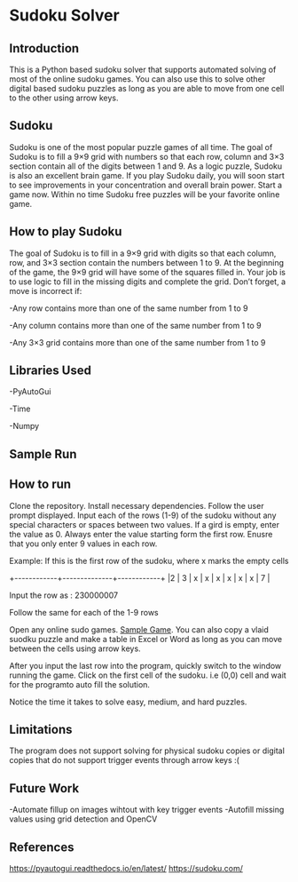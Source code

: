 # Sudoku Solver

## Introduction


This is a Python based sudoku solver that supports automated solving of  most of the online sudoku games. You can also use this to solve other 
digital based sudoku puzzles as long as you are able to move from one cell to the other using arrow keys.

## Sudoku

Sudoku is one of the most popular puzzle games of all time. The goal of Sudoku is to fill a 9×9 grid with numbers so that each row, 
column and 3×3 section contain all of the digits between 1 and 9. As a logic puzzle, Sudoku is also an excellent brain game. If you
play Sudoku daily, you will soon start to see improvements in your concentration and overall brain power. Start a game now. Within no
time Sudoku free puzzles will be your favorite online game.

## How to play Sudoku

The goal of Sudoku is to fill in a 9×9 grid with digits so that each column, row, and 3×3 section contain the numbers between 1 to 9. 
At the beginning of the game, the 9×9 grid will have some of the squares filled in. Your job is to use logic to fill in the missing digits 
and complete the grid. Don’t forget, a move is incorrect if:

-Any row contains more than one of the same number from 1 to 9

-Any column contains more than one of the same number from 1 to 9

-Any 3×3 grid contains more than one of the same number from 1 to 9


## Libraries Used

-PyAutoGui

-Time

-Numpy

## Sample Run

## How to run

Clone the repository. Install necessary dependencies. Follow the user prompt displayed. Input each of the rows (1-9) of the sudoku without any special 
characters or spaces between two values. If a gird is empty, enter the value as 0. Always enter the value starting form the first row. Enusre that 
you only enter 9 values in each row.

Example: If this is the first row of the sudoku, where x marks the empty cells

+------------+--------------+------------+
|2 | 3  | x  | x  | x  | x  | x | x |  7 | 


Input the row as : 230000007

Follow the same for each of the 1-9 rows


Open any online sudo games. [Sample Game](https://sudoku.com). You can also copy a vlaid suodku puzzle and make a table in Excel or Word as long as you can move between the cells using arrow keys.

After you input the last row into the program, quickly switch to the window running the game. Click on the first cell of the sudoku. i.e (0,0) cell 
and wait for the programto auto fill the solution.

Notice the time it takes to solve easy, medium, and hard puzzles.
 

## Limitations

The program does not support solving for physical sudoku copies or digital copies that do not support trigger events through arrow keys :(


## Future Work

-Automate fillup on images wihtout with key trigger events
-Autofill missing values using grid detection and OpenCV


## References
https://pyautogui.readthedocs.io/en/latest/
https://sudoku.com/




